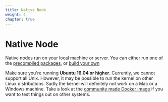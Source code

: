 ```yaml
---
title: Native Node
weight: 4
chapter: true
---
```


# Native Node

Native nodes run on your local machine or server. You can either run one of the [precompiled packages](#section-precompiled-packages), or [build your own](#section-build-your-own)

Make sure you're running **Ubuntu 16.04 or higher**. Currently, we cannot support all Unix. However, it may be possible to run the kernel on other Linux distributions. Sadly the kernel will definitely not work on a Mac or a Windows machine. Take a look at the [community made Docker image](https://github.com/satran004/aion-fastvm-docker) if you want to test things out on other systems.